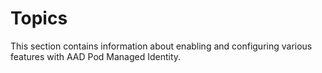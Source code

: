 # Topics

This section contains information about enabling and configuring various features with AAD Pod Managed Identity.
